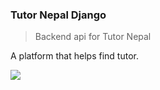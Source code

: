 ### Tutor Nepal Django

> Backend api for Tutor Nepal

A platform that helps find tutor.

![](https://github.com/rachitaryal/tutor_nepal_fe/blob/master/src/assets/img/logo/tn-gif.gif?raw=true)

